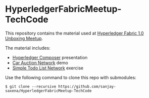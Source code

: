 # HyperledgerFabricMeetup-TechCode

This repository contains the material used at [Hyperledger Fabric 1.0 Unboxing
Meetup](https://www.meetup.com/__ms226310904/Hyperledger-Silicon-Valley/events/239491638/?_xtd=gatlbWFpbF9jbGlja9oAJDIxOWVhM2IzLTEyY2QtNDczZS1hYmUzLWJlMzY1NDUxOTY2NQ&_af=event&_af_eid=239491638&expires=1495503559956&sig=e681e08454979b686cb450441b308e2d83b67734).

The material includes:

- [Hyperledger Composer](./Composer.pdf) presentation
- [Car Auction Network](./carauction-network/README.md) demo
- [Simple Todo List Network](./simple-todolist-network/README.md) exercise

Use the following command to clone this repo with submodules:

```
$ git clone --recursive https://github.com/sanjay-saxena/HyperledgerFabricMeetup-TechCode
```

